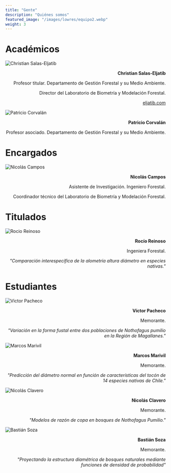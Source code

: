 ```yaml
---
title: "Gente"
description: "Quiénes somos"
featured_image: "/images/lowres/equipo2.webp"
weight: 3
---
```


<!-- **Statement acá:** Vestibulum convallis, lorem a tempus semper, dui dui euismod elit, vitae placerat urna tortor vitae lacus. -->

# Académicos

<div class="equipo">

 ![Christian Salas-Eljatib](./img/lowres/cse2.webp)

<div style="text-align: right;">

**Christian Salas-Eljatib**

Profesor titular. Departamento de Gestión Forestal y su Medio Ambiente.

Director del Laboratorio de Biometría y Modelación Forestal.

[eljatib.com](https://eljatib.com)

<!-- Director del Laboratorio de Biometría y Modelación Forestal. -->

</div>

![Patricio Corvalán](./img/lowres/pcorvalan.webp)

<div style="text-align: right;">

**Patricio Corvalán**

Profesor asociado. Departamento de Gestión Forestal y su Medio Ambiente.

<!-- Director del Laboratorio de Biometría y Modelación Forestal. -->

</div>

</div>

# Encargados

<div class="equipo">

![Nicolás Campos](./img/lowres/nicolas_campos.webp)

<div style="text-align: right;">

**Nicolás Campos**

Asistente de Investigación. 
Ingeniero Forestal.

Coordinador técnico del Laboratorio de Biometría y Modelación Forestal.

</div>

</div>


# Titulados


<div class="equipo">

![Rocio Reinoso](./img/lowres/rocio.webp)

<div style="text-align: right;">

**Rocío Reinoso**

Ingeniera Forestal.

<i>"Comparación interespecífica de la alometría altura diámetro en especies nativas."</i>

</div>
</div>

# Estudiantes

<div class="equipo">

![Victor Pacheco](./img/lowres/victor2.webp)

<div style="text-align: right;">

**Víctor Pacheco**

Memorante.

<i>"Variación en la forma fustal entre dos poblaciones de _Nothofagus pumilio_ en la Región de Magallanes."</i>

</div>

![Marcos Marivil](./img/lowres/marcos.webp)

<div style="text-align: right;">

**Marcos Marivil**

Memorante.

<i>"Predicción del diámetro normal en función de características del tocón de 14 especies nativas de Chile."</i>

</div>

![Nicolás Clavero](./img/lowres/nico_clavero.webp)

<div style="text-align: right;">

**Nicolás Clavero**

Memorante.

<i>"Modelos de razón de copa en bosques de Nothofagus Pumilio."</i>

</div>

![Bastián Soza](./img/lowres/bastian.webp)

<div style="text-align: right;">

**Bastián Soza**

Memorante.

<i>"Proyectando la estructura diamétrica de bosques naturales mediante funciones de densidad de probabilidad"</i>

</div>

</div>

